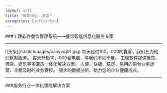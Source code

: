 ```yaml
---
layout: soft
title: "软件中心--首页"
categories: [softcenter]
---
```

###工理软件餐饮管理系统——餐饮智能信息化服务专家
<hr/>
![头条](/static/images/canyinrj01.jpg)
每天超过100，000的食客，我们在为他们默默服务。
每天开启10，000台电脑，与我们不见不散。
工理软件提供餐饮、酒店、娱乐等多液态一体化解决方案。
方便、快捷、稳定、易用的前台业务运营、全面及时的业务管控。
强大的数据分析、助力您的企业健康成长。
<hr/>
###服务行业一体化智能解决方案
